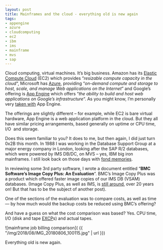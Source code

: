 ```yaml
---
layout: post
title: Mainframes and the cloud - everything old is new again
tags:
- appengine
- azure
- cloudcomputing
- ec2
- ibm
- ims
- mainframe
- mvs
- sap
---
```



Cloud computing, virtual machines. It’s big business. Amazon has its [Elastic Compute Cloud](http://aws.amazon.com/ec2/) (EC2) which provides “*resizable compute capacity in the cloud*“, Microsoft has [Azure](http://www.microsoft.com/azure/default.mspx), providing “*on-demand compute and storage to host, scale, and manage Web applications on the Internet*” and Google’s offering is [App Engine](http://code.google.com/appengine/) which offers “*the ability to build and host web applications on *Google’s* infrastructure*“. As you might know, I’m personally very [taken with](/tag/appengine/) App Engine.

The offerings are slightly different – for example, while EC2 is bare virtual hardware, App Engine is a web application platform in the cloud. But they all have similar pricing arrangements, based generally on uptime or CPU time, I/O  and storage.

Does this seem familiar to you? It does to me, but then again, I did just turn 0x2B this month. In 1988 I was working in the Database Support Group at a major energy company in London, looking after the SAP R/2 databases, which were powered by IMS DB/DC, on MVS – yes, IBM big iron mainframes. I still look back on those days with [fond memories](http://radar.oreilly.com/2005/11/burn-in-7-dj-adams.html).

In reviewing some 3rd party software, I wrote a document entitled “**BMC Software’s Image Copy Plus: An Evaluation**“. BMC’s Image Copy Plus was a product which offered faster image copies of our IMS DB (VSAM) databases. (Image Copy Plus, as well as IMS, is [still around](http://www.bmc.com/products/product-listing/23026-2064-1201.html), over 20 years on! But that has to be the subject of another post).

One of the sections of the evaluation was to compare costs, as well as time — by how much would the backup costs be reduced using BMC’s offering?

And have a guess on what the cost comparison was based? Yes. CPU time, I/O (disk and tape [EXCP](http://www.reference.com/browse/wiki/EXCP)s) and actual tapes.

![mainframe job billing comparison]( {{ "/img/2018/08/IMG_20180806_100115.jpg" | url }})

Everything old is new again.


